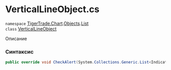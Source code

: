 
# VerticalLineObject.cs
`namespace` [TigerTrade.Chart](../../../../../TigerTrade.Chart.md).[Objects](../../../../../TigerTrade.Chart/Objects.md).[List](../../../../../TigerTrade.Chart/Objects/List.md)  
    `class` [VerticalLineObject](../../VerticalLineObject.cs.md)

Описание

### Синтаксис
```csharp
public override void CheckAlert(System.Collections.Generic.List<IndicatorBase> indicators)
```


                    
                    